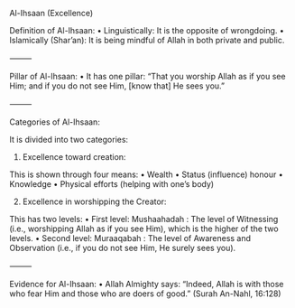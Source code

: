 Al-Ihsaan (Excellence)

Definition of Al-Ihsaan:
 • Linguistically: It is the opposite of wrongdoing.
 • Islamically (Shar’an): It is being mindful of Allah in both private and public.

⸻

Pillar of Al-Ihsaan:
 • It has one pillar:
“That you worship Allah as if you see Him; and if you do not see Him, [know that] He sees you.”

⸻

Categories of Al-Ihsaan:

It is divided into two categories:

1. Excellence toward creation:

This is shown through four means:
 • Wealth
 • Status (influence) honour 
 • Knowledge
 • Physical efforts (helping with one’s body)

2. Excellence in worshipping the Creator:

This has two levels:
 • First level: Mushaahadah : The level of Witnessing (i.e., worshipping Allah as if you see Him), which is the higher of the two levels. 
 • Second level: Muraaqabah : The level of Awareness and Observation (i.e., if you do not see Him, He surely sees you).

⸻

Evidence for Al-Ihsaan:
 • Allah Almighty says:
“Indeed, Allah is with those who fear Him and those who are doers of good.”
(Surah An-Nahl, 16:128)